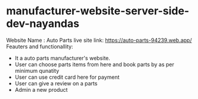 # manufacturer-website-server-side-dev-nayandas

Website Name : Auto Parts
live site link: https://auto-parts-94239.web.app/
Feauters and functionallity:
- It a auto parts manufacturer's website.
- User can choose parts items from here and book parts by as per minimum qunatity
- User can use credit card here for payment
- User can give a review on a parts
- Admin a new product
